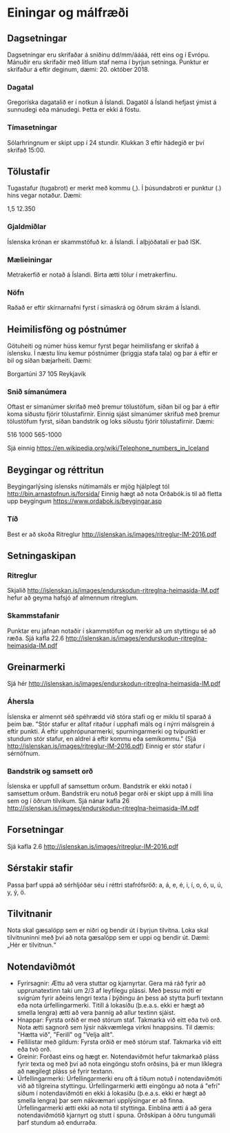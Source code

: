 # Einingar og málfræði

## Dagsetningar

Dagsetningar eru skrifaðar á sniðinu dd/mm/áááá, rétt eins og í Evrópu. Mánuðir eru skrifaðir með litlum staf nema í byrjun setninga. Punktur er skrifaður á eftir deginum, dæmi: 20. október 2018.

### Dagatal

Gregoríska dagatalið er í notkun á Íslandi. Dagatöl á Íslandi hefjast ýmist á sunnudegi eða mánudegi. Þetta er ekki á föstu.

### Tímasetningar

Sólarhringnum er skipt upp í 24 stundir. Klukkan 3 eftir hádegið er því skrifað 15:00.

## Tölustafir

Tugastafur (tugabrot) er merkt með kommu (,). Í þúsundabroti er punktur (.) hins vegar notaður. Dæmi:

1,5
12.350

### Gjaldmiðlar

Íslenska krónan er skammstöfuð kr. á Íslandi. Í alþjóðatali er það ISK.

### Mælieiningar

Metrakerfið er notað á Íslandi. Birta ætti tölur í metrakerfinu.

### Nöfn

Raðað er eftir skírnarnafni fyrst í símaskrá og öðrum skrám á Íslandi. 

## Heimilisföng og póstnúmer

Götuheiti og númer húss kemur fyrst þegar heimilisfang er skrifað á íslensku. Í næstu línu kemur póstnúmer (þriggja stafa tala) og þar á eftir er bil og síðan bæjarheiti. Dæmi:

Borgartúni 37
105 Reykjavík

### Snið símanúmera

Oftast er símanúmer skrifað með þremur tölustöfum, síðan bil og þar á eftir koma síðustu fjórir tölustafirnir. Einnig sjást símanúmer skrifuð með þremur tölustöfum fyrst, síðan bandstrik og loks síðustu fjórir tölustafirnir. Dæmi:

516 1000
565-1000

Sjá einnig https://en.wikipedia.org/wiki/Telephone_numbers_in_Iceland

## Beygingar og réttritun

Beygingarlýsing íslensks nútímamáls er mjög hjálplegt tól http://bin.arnastofnun.is/forsida/
Einnig hægt að nota Orðabók.is til að fletta upp beygingum https://www.ordabok.is/beygingar.asp

### Tíð

Best er að skoða Ritreglur http://islenskan.is/images/ritreglur-IM-2016.pdf

## Setningaskipan

### Ritreglur

Skjalið http://islenskan.is/images/endurskodun-ritreglna-heimasida-IM.pdf hefur að geyma hafsjó af almennum ritreglum.

### Skammstafanir

Punktar eru jafnan notaðir í skammstöfun og merkir að um styttingu sé að ræða. Sjá kafla 22.6 http://islenskan.is/images/endurskodun-ritreglna-heimasida-IM.pdf

## Greinarmerki

Sjá hér http://islenskan.is/images/endurskodun-ritreglna-heimasida-IM.pdf

### Áhersla

Íslenska er almennt séð spéhrædd við stóra stafi og er miklu til sparað á þeim bæ. "Stór stafur er alltaf ritaður í upphafi máls og í nýrri málsgrein á eftir punkti. Á eftir upphrópunarmerki, spurningarmerki og tvípunkti er stundum stór stafur, en aldrei á eftir kommu eða semíkommu." (Sjá http://islenskan.is/images/ritreglur-IM-2016.pdf) Einnig er stór stafur í sérnöfnum.

### Bandstrik og samsett orð

Íslenska er uppfull af samsettum orðum. Bandstrik er ekki notað í samsettum orðum. Bandstrik eru notuð þegar orði er skipt upp á milli lína sem og í öðrum tilvikum. Sjá nánar kafla 26 http://islenskan.is/images/endurskodun-ritreglna-heimasida-IM.pdf

## Forsetningar

Sjá kafla 2.6 http://islenskan.is/images/ritreglur-IM-2016.pdf

## Sérstakir stafir

Passa þarf uppá að sérhljóðar séu í réttri stafrófsröð: a, á, e, é, i, í, o, ó, u, ú, y, ý, ö.

## Tilvitnanir

Nota skal gæsalöpp sem er niðri og bendir út í byrjun tilvitna. Loka skal tilvitnuninni með því að nota gæsalöpp sem er uppi og bendir út. Dæmi: „Hér er tilvitnun.“

## Notendaviðmót

* Fyrirsagnir: Ættu að vera stuttar og kjarnyrtar. Gera má ráð fyrir að upprunatextinn taki um 2/3 af leyfilegu plássi. Með þessu móti er svigrúm fyrir aðeins lengri texta í þýðingu án þess að stytta þurfi textann eða nota úrfellingarmerki. Titill á lokasíðu (þ.e.a.s. ekki er hægt að smella lengra) ætti að vera þannig að allur textinn sjáist.
* Hnappar: Fyrsta orðið er með stórum staf. Takmarka við eitt eða tvö orð. Nota ætti sagnorð sem lýsir nákvæmlega virkni hnappsins. Til dæmis: "Hætta við", "Ferill" og "Velja allt".
* Fellilistar með gildum: Fyrsta orðið er með stórum staf. Takmarka við eitt eða tvö orð.
* Greinir: Forðast eins og hægt er. Notendaviðmót hefur takmarkað pláss fyrir texta og með því að nota eingöngu stofn orðsins, þá er mun líklegra að nægilegt pláss sé fyrir textann.
* Úrfellingarmerki: Úrfellingarmerki eru oft á tíðum notuð í notendaviðmóti við að tilgreina styttingu. Úrfellingarmerki ætti eingöngu að nota á "efri" síðum í notendaviðmóti en ekki á lokasíðu (þ.e.a.s. ekki er hægt að smella lengra) þar sem nákvæmari upplýsingar er að finna. Úrfellingarmerki ætti ekki að nota til styttinga. Einblína ætti á að gera notendaviðmótið kjarnyrt og stutt í spuna. Orðskipan á öðru tungumáli þarf stundum að endurraða.
